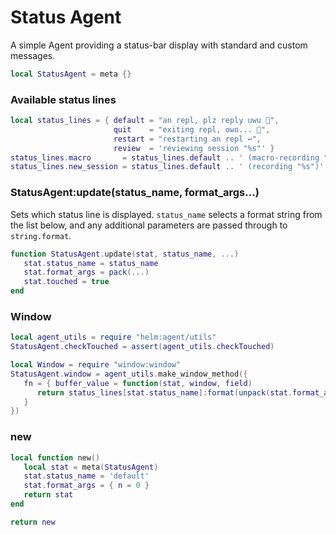 # Status Agent

A simple Agent providing a status\-bar display with standard and custom messages\.


```lua
local StatusAgent = meta {}
```


### Available status lines

```lua
local status_lines = { default = "an repl, plz reply uwu 👀",
                       quit    = "exiting repl, owo... 🐲",
                       restart = "restarting an repl ↩️",
                       review  = 'reviewing session "%s"' }
status_lines.macro       = status_lines.default .. ' (macro-recording "%s")'
status_lines.new_session = status_lines.default .. ' (recording "%s")'
```


### StatusAgent:update\(status\_name, format\_args\.\.\.\)

Sets which status line is displayed\. `status_name` selects a format string
from the list below, and any additional parameters are passed through to
`string.format`\.

```lua
function StatusAgent.update(stat, status_name, ...)
   stat.status_name = status_name
   stat.format_args = pack(...)
   stat.touched = true
end
```

### Window

```lua
local agent_utils = require "helm:agent/utils"
StatusAgent.checkTouched = assert(agent_utils.checkTouched)

local Window = require "window:window"
StatusAgent.window = agent_utils.make_window_method({
   fn = { buffer_value = function(stat, window, field)
      return status_lines[stat.status_name]:format(unpack(stat.format_args))
   }
})
```

### new

```lua
local function new()
   local stat = meta(StatusAgent)
   stat.status_name = 'default'
   stat.format_args = { n = 0 }
   return stat
end
```

```lua
return new
```